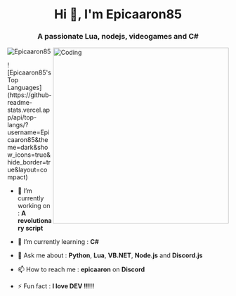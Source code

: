 <h1 align="center">Hi 👋, I'm Epicaaron85</h1>
<h3 align="center">A passionate Lua, nodejs, videogames and C#</h3>
<img align="right" alt="Coding" width="400" src="https://media2.giphy.com/media/v1.Y2lkPTc5MGI3NjExcWk0eG9wa3JlZzZxeWtjNHhueDdhZmg0dmoyZ3kxbmFvNnJmaGdhNCZlcD12MV9pbnRlcm5hbF9naWZfYnlfaWQmY3Q9Zw/XIhnLv01ZTmvnJ5zck/200.webp">

<p align="left"> <img src="https://komarev.com/ghpvc/?username=Epicaaron85&label=Profile%20views&color=0e75b6&style=flat" alt="Epicaaron85" /> </p>
![Epicaaron85's Top Languages](https://github-readme-stats.vercel.app/api/top-langs/?username=Epicaaron85&theme=dark&show_icons=true&hide_border=true&layout=compact)

- 🔭 I’m currently working on : **A revolutionary script**

- 🌱 I’m currently learning : **C#**

- 💬 Ask me about : **Python**, **Lua**, **VB.NET**, **Node.js** and **Discord.js**

- 📫 How to reach me : **epicaaron** on **Discord**

- ⚡ Fun fact : **I love DEV !!!!!**
